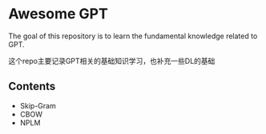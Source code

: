 # Awesome GPT

The goal of this repository is to learn the fundamental knowledge related to GPT.

这个repo主要记录GPT相关的基础知识学习，也补充一些DL的基础


## Contents

- Skip-Gram
- CBOW
- NPLM